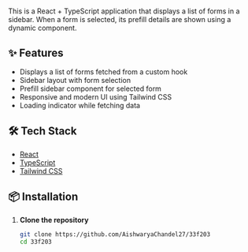 # 

This is a React + TypeScript application that displays a list of forms in a sidebar. When a form is selected, its prefill details are shown using a dynamic component.

## ✨ Features

- Displays a list of forms fetched from a custom hook
- Sidebar layout with form selection
- Prefill sidebar component for selected form
- Responsive and modern UI using Tailwind CSS
- Loading indicator while fetching data

## 🛠️ Tech Stack

- [React](https://reactjs.org/)
- [TypeScript](https://www.typescriptlang.org/)
- [Tailwind CSS](https://tailwindcss.com/)

## 📦 Installation

1. **Clone the repository**
   ```bash
   git clone https://github.com/AishwaryaChandel27/33f203
   cd 33f203
